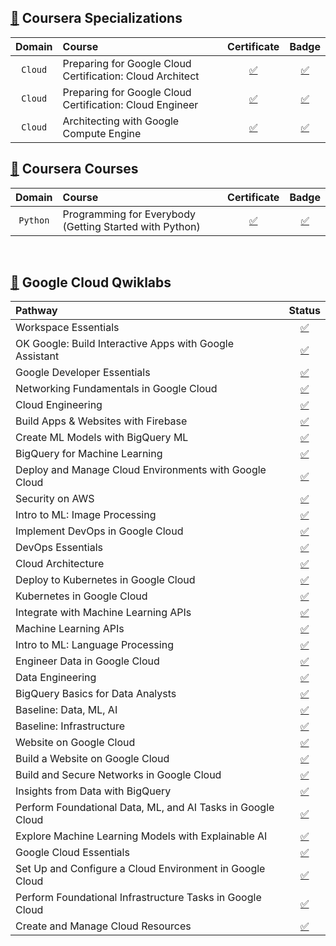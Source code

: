 ## [📍](https://www.coursera.org/user/e1055e1e8f6127414dff2a2d12ad5093) **Coursera Specializations**

|**Domain**|**Course**|**Certificate**|**Badge**|
|:--------:|:---------|:-------------:|:-------:|
| `Cloud` | Preparing for Google Cloud Certification: Cloud Architect | [✅](https://github.com/abphilip-work/Certifications/blob/master/Coursera/Achievements/Coursera%20P2ZA7W422CWJ.pdf) | [✅](https://coursera.org/share/65b151c02c07acfbf6ba1dcae560deb9) |
| `Cloud` | Preparing for Google Cloud Certification: Cloud Engineer | [✅](https://github.com/abphilip-work/Certifications/blob/master/Coursera/Achievements/Coursera%203EMN3YCJ4QPX.pdf) | [✅](https://coursera.org/share/0ec74722819cc5a02b631b47b8b9a55f) |
| `Cloud` | Architecting with Google Compute Engine | [✅](https://github.com/abphilip-work/Certifications/blob/master/Coursera/Achievements/Coursera%20FKRUHUN8UKLF.pdf) | [✅](https://coursera.org/share/432cf959d8cc7816d0dec4feb9f80b58) |


## [📍](https://www.coursera.org/user/e1055e1e8f6127414dff2a2d12ad5093) **Coursera Courses**

|**Domain**|**Course**|**Certificate**|**Badge**|
|:--------:|:---------|:-------------:|:-------:|
| `Python` | Programming for Everybody (Getting Started with Python) | [✅](https://github.com/abphilip-work/Certifications/blob/master/Coursera/Achievements/Coursera%20B8CTZ5H97WYC.pdf) | [✅](https://coursera.org/share/390dd80f05ad1990b746c257175b8a9b) |

<br>

## [📍](https://www.cloudskillsboost.google/public_profiles/d99bc10b-9bd1-4a46-8939-652133d2a0f6) **Google Cloud Qwiklabs**
  
|**Pathway**|**Status**|
:-----------|:--------:|
| Workspace Essentials | [✅](https://www.cloudskillsboost.google/public_profiles/d99bc10b-9bd1-4a46-8939-652133d2a0f6/badges/799194) |
| OK Google: Build Interactive Apps with Google Assistant | [✅](https://www.cloudskillsboost.google/public_profiles/d99bc10b-9bd1-4a46-8939-652133d2a0f6/badges/694938) |
| Google Developer Essentials | [✅](https://www.cloudskillsboost.google/public_profiles/d99bc10b-9bd1-4a46-8939-652133d2a0f6/badges/693197) |
| Networking Fundamentals in Google Cloud | [✅](https://www.cloudskillsboost.google/public_profiles/d99bc10b-9bd1-4a46-8939-652133d2a0f6/badges/671000) |
| Cloud Engineering  | [✅](https://www.cloudskillsboost.google/public_profiles/d99bc10b-9bd1-4a46-8939-652133d2a0f6/badges/670789) |
| Build Apps & Websites with Firebase | [✅](https://www.cloudskillsboost.google/public_profiles/d99bc10b-9bd1-4a46-8939-652133d2a0f6/badges/644819) |
| Create ML Models with BigQuery ML | [✅](https://www.cloudskillsboost.google/public_profiles/d99bc10b-9bd1-4a46-8939-652133d2a0f6/badges/634648) |
| BigQuery for Machine Learning  | [✅](https://www.cloudskillsboost.google/public_profiles/d99bc10b-9bd1-4a46-8939-652133d2a0f6/badges/634560) |
| Deploy and Manage Cloud Environments with Google Cloud | [✅](https://www.cloudskillsboost.google/public_profiles/d99bc10b-9bd1-4a46-8939-652133d2a0f6/badges/460962) |
| Security on AWS | [✅](https://www.cloudskillsboost.google/public_profiles/d99bc10b-9bd1-4a46-8939-652133d2a0f6/badges/459316) |
| Intro to ML: Image Processing | [✅](https://www.cloudskillsboost.google/public_profiles/d99bc10b-9bd1-4a46-8939-652133d2a0f6/badges/458905) |
| Implement DevOps in Google Cloud | [✅](https://www.cloudskillsboost.google/public_profiles/d99bc10b-9bd1-4a46-8939-652133d2a0f6/badges/458642) |
| DevOps Essentials | [✅](https://www.cloudskillsboost.google/public_profiles/d99bc10b-9bd1-4a46-8939-652133d2a0f6/badges/454269) |
| Cloud Architecture | [✅](https://www.cloudskillsboost.google/public_profiles/d99bc10b-9bd1-4a46-8939-652133d2a0f6/badges/454268) |
| Deploy to Kubernetes in Google Cloud | [✅](https://www.cloudskillsboost.google/public_profiles/d99bc10b-9bd1-4a46-8939-652133d2a0f6/badges/453699) |
| Kubernetes in Google Cloud | [✅](https://www.cloudskillsboost.google/public_profiles/d99bc10b-9bd1-4a46-8939-652133d2a0f6/badges/448863) |
| Integrate with Machine Learning APIs | [✅](https://www.cloudskillsboost.google/public_profiles/d99bc10b-9bd1-4a46-8939-652133d2a0f6/badges/448644) |
| Machine Learning APIs | [✅](https://www.cloudskillsboost.google/public_profiles/d99bc10b-9bd1-4a46-8939-652133d2a0f6/badges/448642) |
| Intro to ML: Language Processing | [✅](https://www.cloudskillsboost.google/public_profiles/d99bc10b-9bd1-4a46-8939-652133d2a0f6/badges/447573) |
| Engineer Data in Google Cloud | [✅](https://www.cloudskillsboost.google/public_profiles/d99bc10b-9bd1-4a46-8939-652133d2a0f6/badges/445919) |
| Data Engineering | [✅](https://www.cloudskillsboost.google/public_profiles/d99bc10b-9bd1-4a46-8939-652133d2a0f6/badges/445763) |
| BigQuery Basics for Data Analysts | [✅](https://www.cloudskillsboost.google/public_profiles/d99bc10b-9bd1-4a46-8939-652133d2a0f6/badges/443537) |
| Baseline: Data, ML, AI | [✅](https://www.cloudskillsboost.google/public_profiles/d99bc10b-9bd1-4a46-8939-652133d2a0f6/badges/443532) |
| Baseline: Infrastructure | [✅](https://www.cloudskillsboost.google/public_profiles/d99bc10b-9bd1-4a46-8939-652133d2a0f6/badges/443522) |
| Website on Google Cloud | [✅](https://www.cloudskillsboost.google/public_profiles/d99bc10b-9bd1-4a46-8939-652133d2a0f6/badges/441585) |
| Build a Website on Google Cloud | [✅](https://www.cloudskillsboost.google/public_profiles/d99bc10b-9bd1-4a46-8939-652133d2a0f6/badges/441583) |
| Build and Secure Networks in Google Cloud | [✅](https://www.cloudskillsboost.google/public_profiles/d99bc10b-9bd1-4a46-8939-652133d2a0f6/badges/439315) |
| Insights from Data with BigQuery | [✅](https://www.cloudskillsboost.google/public_profiles/d99bc10b-9bd1-4a46-8939-652133d2a0f6/badges/438072) |
| Perform Foundational Data, ML, and AI Tasks in Google Cloud | [✅](https://www.cloudskillsboost.google/public_profiles/d99bc10b-9bd1-4a46-8939-652133d2a0f6/badges/436826) |
| Explore Machine Learning Models with Explainable AI | [✅](https://www.cloudskillsboost.google/public_profiles/d99bc10b-9bd1-4a46-8939-652133d2a0f6/badges/434727) |
| Google Cloud Essentials | [✅](https://www.cloudskillsboost.google/public_profiles/d99bc10b-9bd1-4a46-8939-652133d2a0f6/badges/433721) |
| Set Up and Configure a Cloud Environment in Google Cloud | [✅](https://www.cloudskillsboost.google/public_profiles/d99bc10b-9bd1-4a46-8939-652133d2a0f6/badges/433102) |
| Perform Foundational Infrastructure Tasks in Google Cloud | [✅](https://www.cloudskillsboost.google/public_profiles/d99bc10b-9bd1-4a46-8939-652133d2a0f6/badges/430159) |
| Create and Manage Cloud Resources | [✅](https://www.cloudskillsboost.google/public_profiles/d99bc10b-9bd1-4a46-8939-652133d2a0f6/badges/421921) |
